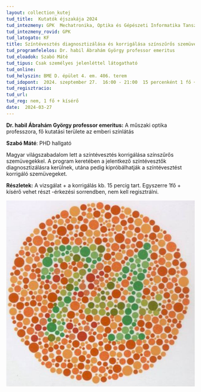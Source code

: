 ```yaml
---
layout: collection_kutej
tud_title:  Kutatók éjszakája 2024
tud_intezmeny: GPK  Mechatronika, Optika és Gépészeti Informatika Tanszék
tud_intezmeny_rovid: GPK
tud_latogato: KF
title: Színtévesztés diagnosztizálása és korrigálása színszűrős szemüveggel
tud_programfelelos: Dr. habil Ábrahám György professor emeritus
tud_eloadok: Szabó Máté 
tud_tipus: Csak személyes jelenléttel látogatható 
tud_online: 
tud_helyszin: BME D. épület 4. em. 406. terem
tud_idopont:  2024. szeptember 27.  16:00 - 21:00  15 percenként 1 fő + kísérője
tud_regisztracio: 
tud_url: 
tud_reg: nem, 1 fő + kísérő
date:  2024-03-27
---
```




**Dr. habil Ábrahám György professor emeritus:** A műszaki optika professzora, fő kutatási területe az emberi színlátás

**Szabó Máté**: PHD hallgató


Magyar világszabadalom lett a színtévesztés korrigálása színszűrős szemüvegekkel. A program keretében a jelentkező színtévesztők diagnosztizálásra kerülnek, utána pedig kipróbálhatják a színtévesztést korrigáló szemüvegeket. 


**Részletek:**
A vizsgálat + a korrigálás kb. 15 percig tart. Egyszerre 1fő + kísérő vehet részt -érkezési sorrendben, nem kell regisztrálni.


![Színtévesztés diagnosztizálása és korrigálása színszűrős szemüveggel](../2024/images/a-szintevesztes-oka-es-korrigalasa-szinszuros-szemuveggel.JPG)
